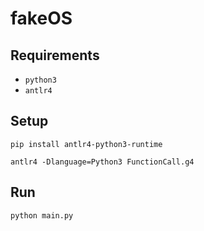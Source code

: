 # fakeOS

## Requirements
* `python3`
* `antlr4`

## Setup
`pip install antlr4-python3-runtime`

`antlr4 -Dlanguage=Python3 FunctionCall.g4`

## Run
`python main.py`
